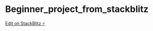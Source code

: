 # Beginner_project_from_stackblitz

[Edit on StackBlitz ⚡️](https://stackblitz.com/edit/angular-base-setup-7kwzsm)